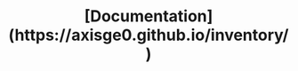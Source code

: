 <div align="center">
  <h1>
    [Documentation](https://axisge0.github.io/inventory/)
  </h1>
</div>
